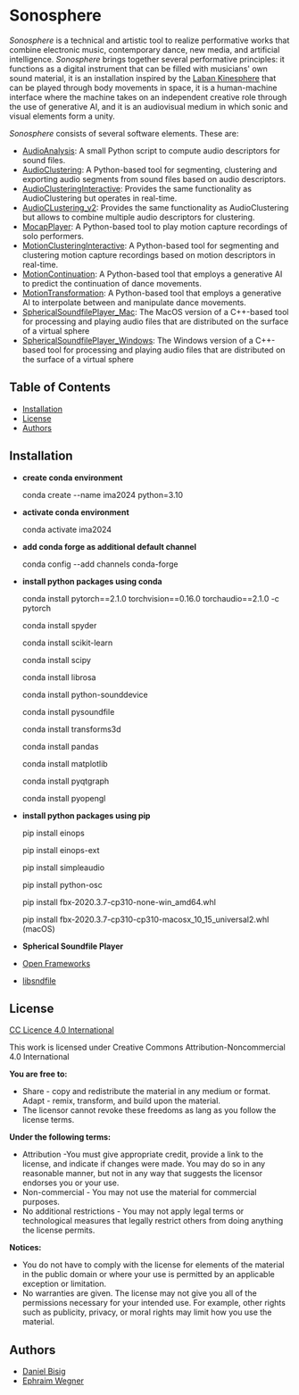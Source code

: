 # Sonosphere 

*Sonosphere* is a technical and artistic tool to realize performative works that combine electronic music, contemporary dance, new media, and artificial intelligence. *Sonosphere* brings together several performative principles: it functions as a digital instrument that can be filled with musicians' own sound material, it is an installation inspired by the [Laban Kinesphere](https://en.wikipedia.org/wiki/Space_Harmony) that can be played through body movements in space, it is a human-machine interface where the machine takes on an independent creative role through the use of generative AI, and it is an audiovisual medium in which sonic and visual elements form a unity.

*Sonosphere* consists of several software elements. These are:

- [AudioAnalysis](https://github.com/ewgnr/Sonosphere/tree/main/AudioAnalysis): A small Python script to compute audio descriptors for sound files.
- [AudioClustering](https://github.com/ewgnr/Sonosphere/tree/main/AudioClustering): A Python-based tool for segmenting, clustering and exporting audio segments from sound files based on audio descriptors.
- [AudioClusteringInteractive](https://github.com/ewgnr/Sonosphere/tree/main/AudioClusteringInteractive): Provides the same functionality as AudioClustering but operates in real-time. 
- [AudioCLustering_v2](https://github.com/ewgnr/Sonosphere/tree/main/AudioClusteringV2): Provides the same functionality as AudioClustering but allows to combine multiple audio descriptors for clustering. 
- [MocapPlayer](https://github.com/ewgnr/Sonosphere/tree/main/MocapPlayer): A Python-based tool to play motion capture recordings of solo performers.
- [MotionClusteringInteractive](https://github.com/ewgnr/Sonosphere/tree/main/MotionClusteringInteractive): A Python-based tool for segmenting and clustering motion capture recordings based on motion descriptors in real-time. 
- [MotionContinuation](https://github.com/ewgnr/Sonosphere/tree/main/MotionContinuation): A Python-based tool that employs a generative AI to predict the continuation of dance movements. 
- [MotionTransformation](https://github.com/ewgnr/Sonosphere/tree/main/MotionTransformation): A Python-based tool that employs a generative AI to interpolate between and manipulate dance movements.
- [SphericalSoundfilePlayer_Mac](https://github.com/ewgnr/Sonosphere/tree/main/SphericalSoundfilePlayer_v8_Mac): The MacOS version of a C++-based tool for processing and playing audio files that are distributed on the surface of a virtual sphere
- [SphericalSoundfilePlayer_Windows](https://github.com/ewgnr/Sonosphere/tree/main/SphericalSoundfilePlayer_v8_Win): The Windows version of a C++-based tool for processing and playing audio files that are distributed on the surface of a virtual sphere



## Table of Contents

* <a href="https://github.com/ewgnr/SphericalInstruments/blob/main/README.md#installation">Installation</a>
* <a href="https://github.com/ewgnr/SphericalInstruments/blob/main/README.md#License">License</a>
* <a href="https://github.com/ewgnr/SphericalInstruments/blob/main/README.md#Authors">Authors</a>

## Installation

* **create conda environment**
  
  conda create --name ima2024 python=3.10

* **activate conda environment**
  
  conda activate ima2024

* **add conda forge as additional default channel**
  
  conda config --add channels conda-forge

* **install python packages using conda**
  
  conda install pytorch==2.1.0 torchvision==0.16.0 torchaudio==2.1.0 -c pytorch
  
  conda install spyder

  conda install scikit-learn

  conda install scipy

  conda install librosa

  conda install python-sounddevice

  conda install pysoundfile

  conda install transforms3d

  conda install pandas

  conda install matplotlib

  conda install pyqtgraph

  conda install pyopengl

* **install python packages using pip**

  pip install einops

  pip install einops-ext

  pip install simpleaudio

  pip install python-osc

  pip install fbx-2020.3.7-cp310-none-win_amd64.whl

  pip install fbx-2020.3.7-cp310-cp310-macosx_10_15_universal2.whl (macOS)
  
* **Spherical Soundfile Player**
  
* <a href="https://openframeworks.cc/">Open Frameworks</a>
* <a href="https://www.mega-nerd.com/libsndfile/">libsndfile</a>

## License

<a href="https://creativecommons.org/licenses/by/4.0//">CC Licence 4.0 International</a>

This work is licensed under Creative Commons Attribution-Noncommercial 4.0 International

**You are free to:**
* Share - copy and redistribute the material in any medium or format. Adapt - remix, transform, and build upon the material.
* The licensor cannot revoke these freedoms as lang as you follow the license terms.

**Under the following terms:**
* Attribution -You must give appropriate credit, provide a link to the license, and indicate if changes were made. You may do so in any reasonable manner, but not in any way that suggests the licensor endorses you or your use.
* Non-commercial - You may not use the material for commercial purposes.
* No additional restrictions - You may not apply legal terms or technological measures that legally restrict others from doing anything the license permits.

**Notices:**
* You do not have to comply with the license for elements of the material in the public domain or where your use is permitted by an applicable exception or limitation.
* No warranties are given. The license may not give you all of the permissions necessary for your intended use. For example, other rights such as publicity, privacy, or moral rights may limit how you use the material.

## Authors
* <a href="https://github.com/bisnad">Daniel Bisig</a>
* <a href="https://github.com/ewgnr">Ephraim Wegner</a>
